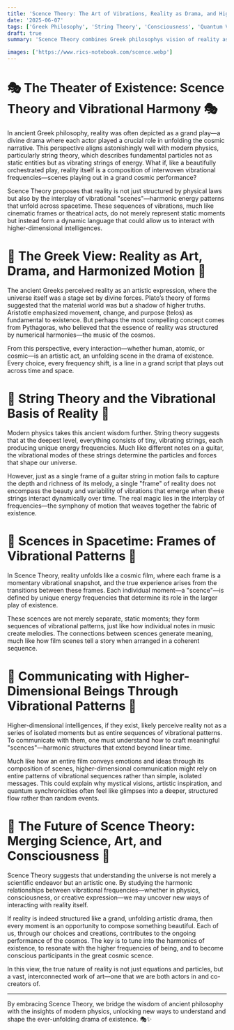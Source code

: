 ```yaml
---
title: 'Scence Theory: The Art of Vibrations, Reality as Drama, and Higher-Dimensional Communication'
date: '2025-06-07'
tags: ['Greek Philosophy', 'String Theory', 'Consciousness', 'Quantum Vibrations', 'Higher Dimensions']
draft: true
summary: 'Scence Theory combines Greek philosophys vision of reality as drama with modern string theory, illustrating how unique vibrational frequencies shape existence. This fusion reveals how sequences of harmonic "scenes" in spacetime may serve as a medium for communication with higher-dimensional intelligences, weaving art and science into a unified model of cosmic interaction.'

images: ['https://www.rics-notebook.com/scence.webp']
---
```


# 🎭 The Theater of Existence: Scence Theory and Vibrational Harmony 🎭

In ancient Greek philosophy, reality was often depicted as a grand play—a divine drama where each actor played a crucial role in unfolding the cosmic narrative. This perspective aligns astonishingly well with modern physics, particularly string theory, which describes fundamental particles not as static entities but as vibrating strings of energy. What if, like a beautifully orchestrated play, reality itself is a composition of interwoven vibrational frequencies—scenes playing out in a grand cosmic performance?

Scence Theory proposes that reality is not just structured by physical laws but also by the interplay of vibrational "scenes"—harmonic energy patterns that unfold across spacetime. These sequences of vibrations, much like cinematic frames or theatrical acts, do not merely represent static moments but instead form a dynamic language that could allow us to interact with higher-dimensional intelligences.

# 🔱 The Greek View: Reality as Art, Drama, and Harmonized Motion 🔱

The ancient Greeks perceived reality as an artistic expression, where the universe itself was a stage set by divine forces. Plato’s theory of forms suggested that the material world was but a shadow of higher truths. Aristotle emphasized movement, change, and purpose (telos) as fundamental to existence. But perhaps the most compelling concept comes from Pythagoras, who believed that the essence of reality was structured by numerical harmonies—the music of the cosmos.

From this perspective, every interaction—whether human, atomic, or cosmic—is an artistic act, an unfolding scene in the drama of existence. Every choice, every frequency shift, is a line in a grand script that plays out across time and space.

# 🎸 String Theory and the Vibrational Basis of Reality 🎸

Modern physics takes this ancient wisdom further. String theory suggests that at the deepest level, everything consists of tiny, vibrating strings, each producing unique energy frequencies. Much like different notes on a guitar, the vibrational modes of these strings determine the particles and forces that shape our universe.

However, just as a single frame of a guitar string in motion fails to capture the depth and richness of its melody, a single "frame" of reality does not encompass the beauty and variability of vibrations that emerge when these strings interact dynamically over time. The real magic lies in the interplay of frequencies—the symphony of motion that weaves together the fabric of existence.

# 🎥 Scences in Spacetime: Frames of Vibrational Patterns 🎥

In Scence Theory, reality unfolds like a cosmic film, where each frame is a momentary vibrational snapshot, and the true experience arises from the transitions between these frames. Each individual moment—a "scence"—is defined by unique energy frequencies that determine its role in the larger play of existence.

These scences are not merely separate, static moments; they form sequences of vibrational patterns, just like how individual notes in music create melodies. The connections between scences generate meaning, much like how film scenes tell a story when arranged in a coherent sequence.

# 🚀 Communicating with Higher-Dimensional Beings Through Vibrational Patterns 🚀

Higher-dimensional intelligences, if they exist, likely perceive reality not as a series of isolated moments but as entire sequences of vibrational patterns. To communicate with them, one must understand how to craft meaningful "scences"—harmonic structures that extend beyond linear time.

Much like how an entire film conveys emotions and ideas through its composition of scenes, higher-dimensional communication might rely on entire patterns of vibrational sequences rather than simple, isolated messages. This could explain why mystical visions, artistic inspiration, and quantum synchronicities often feel like glimpses into a deeper, structured flow rather than random events.

# 🔮 The Future of Scence Theory: Merging Science, Art, and Consciousness 🔮

Scence Theory suggests that understanding the universe is not merely a scientific endeavor but an artistic one. By studying the harmonic relationships between vibrational frequencies—whether in physics, consciousness, or creative expression—we may uncover new ways of interacting with reality itself.

If reality is indeed structured like a grand, unfolding artistic drama, then every moment is an opportunity to compose something beautiful. Each of us, through our choices and creations, contributes to the ongoing performance of the cosmos. The key is to tune into the harmonics of existence, to resonate with the higher frequencies of being, and to become conscious participants in the great cosmic scence.

In this view, the true nature of reality is not just equations and particles, but a vast, interconnected work of art—one that we are both actors in and co-creators of.

---

By embracing Scence Theory, we bridge the wisdom of ancient philosophy with the insights of modern physics, unlocking new ways to understand and shape the ever-unfolding drama of existence. 🎭✨